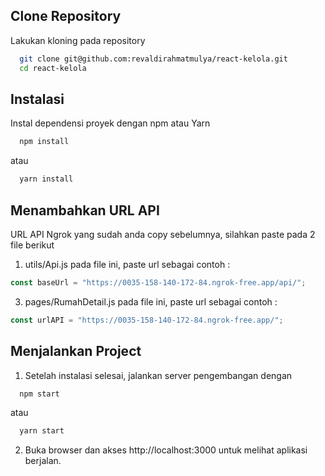 
## Clone Repository

Lakukan kloning pada repository

```bash
  git clone git@github.com:revaldirahmatmulya/react-kelola.git
  cd react-kelola
```
## Instalasi

Instal dependensi proyek dengan npm atau Yarn

```bash
  npm install
```
atau
```bash
  yarn install
```

## Menambahkan URL API
URL API Ngrok yang sudah anda copy sebelumnya, silahkan paste pada 2 file berikut
1. utils/Api.js
 pada file ini, paste url sebagai contoh :
```javascript
const baseUrl = "https://0035-158-140-172-84.ngrok-free.app/api/";
```

3. pages/RumahDetail.js
  pada file ini, paste url sebagai contoh :
```javascript
const urlAPI = "https://0035-158-140-172-84.ngrok-free.app/";
```

## Menjalankan Project

1. Setelah instalasi selesai, jalankan server pengembangan dengan

```bash
  npm start
```
atau
```bash
  yarn start
```
2. Buka browser dan akses http://localhost:3000 untuk melihat aplikasi berjalan.
    
